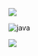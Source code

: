 ![](https://discord.c99.nl/widget/theme-4/711819685024497694.png)

![java](https://img.shields.io/badge/-java-blue?style=for-the-badge&logo=java&logoColor=white)

![](https://github-readme-stats.vercel.app/api?username=exit-scammed&show_icons=true&theme=tokyonight)


